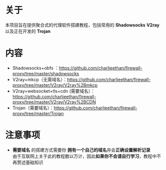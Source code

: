 # 关于
本项目旨在提供聚合式的代理软件搭建教程，包括常用的 **Shadowsocks** **V2ray** 以及正在开发的 **Trojan**
# 内容
- Shadowsocks+obfs ：https://github.com/charlieethan/firewall-proxy/tree/master/shadowsocks  
- V2ray+mkcp（无需域名）：https://github.com/charlieethan/firewall-proxy/tree/master/V2ray/V2ray%2Bmkcp  
- V2ray+websocket+tls+cdn (需要域名）：https://github.com/charlieethan/firewall-proxy/tree/master/V2ray/V2ray%2BCDN
- Trojan（需要域名）：https://github.com/charlieethan/firewall-proxy/tree/master/Trojan
# 注意事项
- **需要域名** 的搭建方式需要你 **拥有一个自己的域名**并会**正确设置解析记录**     
由于互联网上关于此的教程数以万计，因此**如果你不会请自行学习**，教程中不再赘述基础知识
